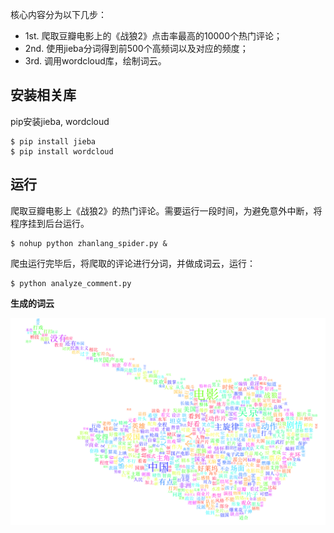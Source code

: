 
核心内容分为以下几步：
- 1st. 爬取豆瓣电影上的《战狼2》点击率最高的10000个热门评论；
- 2nd. 使用jieba分词得到前500个高频词以及对应的频度；
- 3rd. 调用wordcloud库，绘制词云。

## 安装相关库
pip安装jieba, wordcloud

    $ pip install jieba
    $ pip install wordcloud

## 运行
爬取豆瓣电影上《战狼2》的热门评论。需要运行一段时间，为避免意外中断，将程序挂到后台运行。
    
    $ nohup python zhanlang_spider.py &

爬虫运行完毕后，将爬取的评论进行分词，并做成词云，运行：

    $ python analyze_comment.py

**生成的词云**

![image](zhanlang_word_cloud.png)



